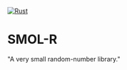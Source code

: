 [![Rust](https://github.com/wutterfly/smolr/actions/workflows/rust.yml/badge.svg)](https://github.com/wutterfly/smolr/actions/workflows/rust.yml)


# SMOL-R
"A very small random-number library."
